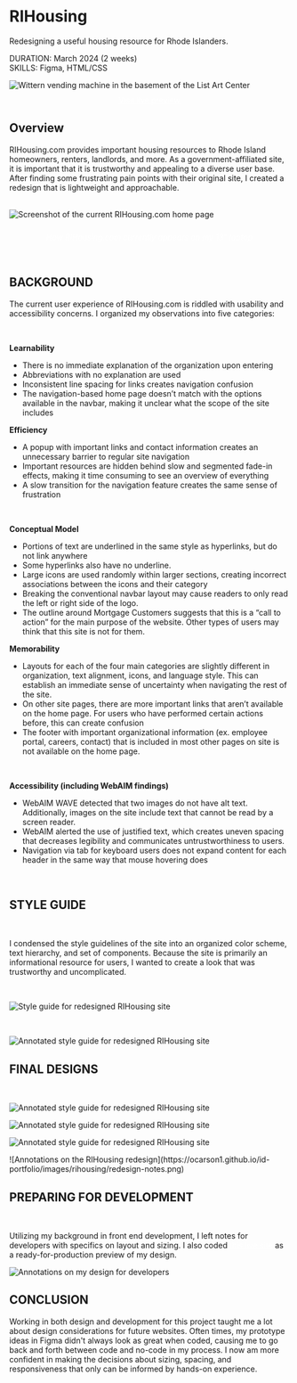 <div class="two-column">
<div class="centered">
<div class="text">

# RIHousing
Redesigning a useful housing resource for Rhode Islanders.

<div><span classname="detail">DURATION:</span> March 2024 (2 weeks)</div>
<div><span classname="detail">SKILLS:</span> Figma, HTML/CSS</div>

</div>
</div>
<div class="image rounded linkable">

![Wittern vending machine in the basement of the List Art Center](https://ocarson1.github.io/id-portfolio/images/rihousing/rihousing-preview.png)<a href="https://ocarson1.github.io/rihousing/" style="font-size: 14px; color: white; padding-top: 10px; display: flex; justify-content: center">Visit live preview</a>
</div>
</div>
<div class="spacer-50"></div>
<div class="three-column">
<div class="text flex-3">

## Overview

RIHousing.com provides important housing resources to Rhode Island homeowners, renters, landlords, and more. As a government-affiliated site, it is important that it is trustworthy and appealing to a diverse user base. After finding some frustrating pain points with their original site, I created a redesign that is lightweight and approachable.
<br></br>

</div>
<div class="flex-1"></div>
</div>
<div class="rounded">

![Screenshot of the current RIHousing.com home page](https://ocarson1.github.io/id-portfolio/images/rihousing/rihousing-old.png)<div><div style="font-size: 14px; color: white; padding-top: 10px; display: flex; justify-content: center">*How RIHousing.com currently appears on my 13" laptop*</div></div></div>

<div class="three-column">
<div class="text flex-3">
<br />

## BACKGROUND

The current user experience of RIHousing.com is riddled with usability and accessibility concerns. I organized my observations into five categories:

</div>
<br />
<div class="flex-1"></div>
</div>
<div class="two-column">
<div class="text flex-1">

**Learnability**

- There is no immediate explanation of the organization upon entering
- Abbreviations with no explanation are used
- Inconsistent line spacing for links creates navigation confusion
- The navigation-based home page doesn’t match with the options available in the navbar, making it unclear what the scope of the site includes

</div>

<div class="text flex-1">

**Efficiency**

- A popup with important links and contact information creates an unnecessary barrier to regular site navigation
- Important resources are hidden behind slow and segmented fade-in effects, making it time consuming to see an overview of everything
- A slow transition for the navigation feature creates the same sense of frustration

</div>


</div>
<br />
<div class="two-column">
<div class="text flex-1">

**Conceptual Model**

- Portions of text are underlined in the same style as hyperlinks, but do not link anywhere
- Some hyperlinks also have no underline.
- Large icons are used randomly within larger sections, creating incorrect associations between the icons and their category
- Breaking the conventional navbar layout may cause readers to only read the left or right side of the logo.
- The outline around Mortgage Customers suggests that this is a “call to action” for the main purpose of the website. Other types of users may think that this site is not for them.

</div>

<div class="text flex-1">

**Memorability**

- Layouts for each of the four main categories are slightly different in organization, text alignment, icons, and language style. This can establish an immediate sense of uncertainty when navigating the rest of the site.
- On other site pages, there are more important links that aren’t available on the home page. For users who have performed certain actions before, this can create confusion
- The footer with important organizational information (ex. employee portal, careers, contact) that is included in most other pages on site is not available on the home page.

</div>


</div>
<br />
<div class="two-column">
<div class="text flex-1">

**Accessibility (including WebAIM findings)**

- WebAIM WAVE detected that two images do not have alt text. Additionally, images on the site include text that cannot be read by a screen reader.
- WebAIM alerted the use of justified text, which creates uneven spacing that decreases legibility and communicates untrustworthiness to users.
- Navigation via tab for keyboard users does not expand content for each header in the same way that mouse hovering does

</div>

<div class="text flex-1">

</div>

</div>
<br />

## STYLE GUIDE

<br />

I condensed the style guidelines of the site into an organized color scheme, text hierarchy, and set of components. Because the site is primarily an informational resource for users, I wanted to create a look that was trustworthy and uncomplicated.

<br />
<div class="rounded">

![Style guide for redesigned RIHousing site](https://ocarson1.github.io/id-portfolio/images/rihousing/style-guide.png)</div>

<br />
<div class="rounded">

![Annotated style guide for redesigned RIHousing site](https://ocarson1.github.io/id-portfolio/images/rihousing/style-guide-annotated.png)</div>

## FINAL DESIGNS
<br />

<div class="three-column">

<div class="rounded flex-1">

![Annotated style guide for redesigned RIHousing site](https://ocarson1.github.io/id-portfolio/images/rihousing/laptop.png)</div>

<div class="rounded flex-1">

![Annotated style guide for redesigned RIHousing site](https://ocarson1.github.io/id-portfolio/images/rihousing/ipad.png)</div>

<div class="rounded flex-1">

![Annotated style guide for redesigned RIHousing site](https://ocarson1.github.io/id-portfolio/images/rihousing/iphone.png)</div>

</div>

<div>
![Annotations on the RIHousing redesign](https://ocarson1.github.io/id-portfolio/images/rihousing/redesign-notes.png)</div>


## PREPARING FOR DEVELOPMENT
<br />

<div class="two-column">
<div class="centered">
<div class="text">

Utilizing my background in front end development, I left notes for developers with specifics on layout and sizing. I also coded <a href="https://ocarson1.github.io/rihousing/" style="color: white">this live site</a> as a ready-for-production preview of my design.

</div>
</div>
<div class="image rounded linkable">

![Annotations on my design for developers](https://ocarson1.github.io/id-portfolio/images/rihousing/rihousing-preview.png)
</div>
</div>

## CONCLUSION

Working in both design and development for this project taught me a lot about design considerations for future websites. Often times, my prototype ideas in Figma didn't always look as great when coded, causing me to go back and forth between code and no-code in my process. I now am more confident in making the decisions about sizing, spacing, and responsiveness that only can be informed by hands-on experience.